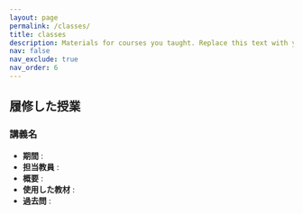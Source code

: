```yaml
---
layout: page
permalink: /classes/
title: classes
description: Materials for courses you taught. Replace this text with your description.
nav: false
nav_exclude: true
nav_order: 6
---
```


## 履修した授業

### 講義名

- **期間** :
- **担当教員** :
- **概要** :
- **使用した教材** :
- **過去問** :
